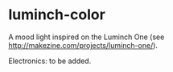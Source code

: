 # luminch-color
A mood light inspired on the Luminch One (see
http://makezine.com/projects/luminch-one/).

Electronics: to be added.
